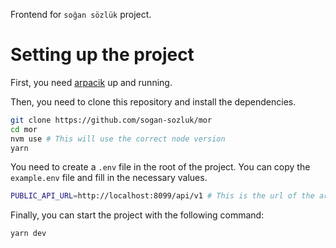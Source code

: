 Frontend for `soğan sözlük` project.

# Setting up the project

First, you need [arpacik](https://github.com/sogan-sozluk/arpacik) up and running.

Then, you need to clone this repository and install the dependencies.

```bash
git clone https://github.com/sogan-sozluk/mor
cd mor
nvm use # This will use the correct node version
yarn
```

You need to create a `.env` file in the root of the project. You can copy the `example.env` file and fill in the necessary values.

```bash
PUBLIC_API_URL=http://localhost:8099/api/v1 # This is the url of the arpacik api
```

Finally, you can start the project with the following command:

```bash
yarn dev
```
